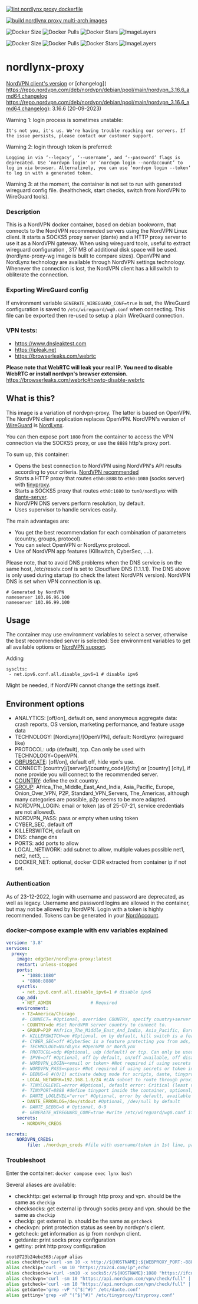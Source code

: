 [![lint nordlynx proxy dockerfile](https://github.com/edgd1er/nordlynx-proxy/actions/workflows/lint.yml/badge.svg?branch=main)](https://github.com/edgd1er/nordvpn-proxy/actions/workflows/lint.yml)

[![build nordlynx proxy multi-arch images](https://github.com/edgd1er/nordlynx-proxy/actions/workflows/buildPush.yml/badge.svg?branch=main)](https://github.com/edgd1er/nordvpn-proxy/actions/workflows/buildPush.yml)

![Docker Size](https://badgen.net/docker/size/edgd1er/nordlynx-proxy?icon=docker&label=Size)
![Docker Pulls](https://badgen.net/docker/pulls/edgd1er/nordlynx-proxy?icon=docker&label=Pulls)
![Docker Stars](https://badgen.net/docker/stars/edgd1er/nordlynx-proxy?icon=docker&label=Stars)
![ImageLayers](https://badgen.net/docker/layers/edgd1er/nordlynx-proxy?icon=docker&label=Layers)

![Docker Size](https://badgen.net/docker/size/edgd1er/nordlynx-proxy-wg?icon=docker&label=Size)
![Docker Pulls](https://badgen.net/docker/pulls/edgd1er/nordlynx-proxy-wg?icon=docker&label=Pulls)
![Docker Stars](https://badgen.net/docker/stars/edgd1er/nordlynx-proxy-wg?icon=docker&label=Stars)
![ImageLayers](https://badgen.net/docker/layers/edgd1er/nordlynx-proxy-wg?icon=docker&label=Layers)

# nordlynx-proxy

[NordVPN client's version](https://nordvpn.com/fr/blog/nordvpn-linux-release-notes/) or [changelog](
https://repo.nordvpn.com/deb/nordvpn/debian/pool/main/nordvpn_3.16.6_amd64.changelog
https://repo.nordvpn.com/deb/nordvpn/debian/pool/main/nordvpn_3.16.6_amd64.changelog): 3.16.6 (20-09-2023)

Warning 1: login process is sometimes unstable: 
```
It's not you, it's us. We're having trouble reaching our servers. If the issue persists, please contact our customer support.
```

Warning 2: login through token is preferred:
```
Logging in via ‘--legacy’, ‘--username’, and ‘--password’ flags is deprecated. Use ‘nordvpn login' or ‘nordvpn login --nordaccount’ to log in via browser. Alternatively, you can use ‘nordvpn login --token’ to log in with a generated token.
```

Warning 3: at the moment, the container is not set to run with generated wireguard config file. (healthcheck, start checks, switch from NordVPN to WireGuard tools).


### Description
This is a NordVPN docker container, based on debian bookworm, that connects to the NordVPN recommended servers using the NordVPN Linux client. It starts a SOCKS5 proxy server (dante) and a HTTP proxy server to use it as a NordVPN gateway. When using wireguard tools, useful to extract wireguard configuration , 317 MB of additional disk space will be used. (nordlynx-proxy-wg image is built to compare sizes). OpenVPN and NordLynx technology are available through NordVPN settings technology. Whenever the connection is lost, the NordVPN client has a killswitch to obliterate the connection.

### Exporting WireGuard config
If environment variable `GENERATE_WIREGUARD_CONF=true` is set, the WireGuard configuration is saved to `/etc/wireguard/wg0.conf` when connecting.
This file can be exported then re-used to setup a plain WireGuard connection. 

### VPN tests:
* https://www.dnsleaktest.com
* https://ipleak.net
* https://browserleaks.com/webrtc

**Please note that WebRTC will leak your real IP. You need to disable WebRTC  or install nordvpn's browser extension.**
https://browserleaks.com/webrtc#howto-disable-webrtc

## What is this?
This image is a variation of nordvpn-proxy. The latter is based on OpenVPN. 
The NordVPN client application replaces OpenVPN. NordVPN's version of [WireGuard](https://nordvpn.com/blog/wireguard-simplicity-efficiency/) is [NordLynx](https://nordvpn.com/blog/nordlynx-protocol-wireguard/).

You can then expose port `1080` from the container to access the VPN connection via the SOCKS5 proxy, or use the `8888` http's proxy port.

To sum up, this container:
* Opens the best connection to NordVPN using NordVPN's API results according to your criteria. [NordVPN recommended](https://nordvpn.com/servers/tools/)
* Starts a HTTP proxy that routes `eth0:8888` to `eth0:1080` (socks server) with [tinyproxy](https://tinyproxy.github.io/).
* Starts a SOCKS5 proxy that routes `eth0:1080` to `tun0/nordlynx` with [dante-server](https://www.inet.no/dante/).
* NordVPN DNS servers perform resolution, by default.
* Uses supervisor to handle services easily.

The main advantages are:
- You get the best recommendation for each combination of parameters (country, groups, protocol).
- You can select OpenVPN or NordLynx protocol.
- Use of NordVPN app features (Killswitch, CyberSec, ....).


Please note, that to avoid DNS problems when the DNS service is on the same host, /etc/resolv.conf is set to Cloudflare DNS (1.1.1.1).
The DNS above is only used during startup (to check the latest NordVPN version). NordVPN DNS is set when VPN connection is up.
```
# Generated by NordVPN
nameserver 103.86.96.100
nameserver 103.86.99.100
```


## Usage
The container may use environment variables to select a server, otherwise the best recommended server is selected:
See environment variables to get all available options or [NordVPN support](https://support.nordvpn.com/Connectivity/Linux/1325531132/Installing-and-using-NordVPN-on-Debian-Ubuntu-Raspberry-Pi-Elementary-OS-and-Linux-Mint.htm#Settings).

Adding 
``` docker
sysclts:
 - net.ipv6.conf.all.disable_ipv6=1 # disable ipv6
 ```
Might be needed, if NordVPN cannot change the settings itself.

## Environment options
* ANALYTICS: [off/on], default on, send anonymous aggregate data: crash reports, OS version, marketing performance, and feature usage data
* TECHNOLOGY: [NordLynx]/[OpenVPN], default: NordLynx (wireguard like)
* PROTOCOL: udp (default), tcp. Can only be used with TECHNOLOGY=OpenVPN.
* [OBFUSCATE](https://nordvpn.com/features/obfuscated-servers/): [off/on], default off, hide vpn's use.
* CONNECT: [country]/[server]/[country_code]/[city] or [country] [city], if none provide you will connect to the recommended server.
* [COUNTRY](https://api.nordvpn.com/v1/servers/countries): define the exit country.
* [GROUP](https://api.nordvpn.com/v1/servers/groups): Africa_The_Middle_East_And_India, Asia_Pacific, Europe, Onion_Over_VPN, P2P, Standard_VPN_Servers, The_Americas, although many categories are possible, p2p seems to be more adapted.
* NORDVPN_LOGIN: email or token (as of 25-07-21, service credentials are not allowed).
* NORDVPN_PASS: pass or empty when using token
* CYBER_SEC, default off
* KILLERSWITCH, default on
* DNS: change dns
* PORTS: add ports to allow
* LOCAL_NETWORK: add subnet to allow, multiple values possible net1, net2, net3, ....
* DOCKER_NET: optional, docker CIDR extracted from container ip if not set. 

### Authentication
As of 23-12-2022, login with username and password are deprecated, as well as legacy. Username and password logins are allowed in the container, but may not be allowed by NordVPN. Login with a token is highly recommended. Tokens can be generated in your [NordAccount](https://my.nordaccount.com/dashboard/nordvpn).

### docker-compose example with env variables explained
```yaml
version: '3.8'
services:
  proxy:
    image: edgd1er/nordlynx-proxy:latest
    restart: unless-stopped
    ports:
      - "1080:1080"
      - "8888:8888"
    sysctls:
      - net.ipv6.conf.all.disable_ipv6=1 # disable ipv6
    cap_add:
      - NET_ADMIN               # Required
    environment:
      - TZ=America/Chicago
      #- CONNECT= #Optional, overrides COUNTRY, specify country+server number for example: uk715
      - COUNTRY=de #Set NordVPN server country to connect to.
      - GROUP=P2P #Africa_The_Middle_East_And_India, Asia_Pacific, Europe, Onion_Over_VPN, P2P, Standard_VPN_Servers, The_Americas
      #- KILLERSWITCH=on #Optional, on by default, kill switch is a feature helping you prevent unprotected access to the internet when your traffic doesn't go through a NordVPN server.
      #- CYBER_SEC=off #CyberSec is a feature protecting you from ads, unsafe connections and malicious sites
      #- TECHNOLOGY=NordLynx #OpenVPN or NordLynx
      #- PROTOCOL=udp #Optional, udp (default) or tcp. Can only be used with TECHNOLOGY=OpenVPN.
      #- IPV6=off #Optional, off by default, on/off available, off disables IPV6 in NordVPN app
      #- NORDVPN_LOGIN=<email or token> #Not required if using secrets
      #- NORDVPN_PASS=<pass> #Not required if using secrets or token in above `NORDVPN_LOGIN=token`
      #- DEBUG=0 #(0/1) activate debug mode for scripts, dante, tinyproxy
      - LOCAL_NETWORK=192.168.1.0/24 #LAN subnet to route through proxies and vpn.
      #- TINYLOGLEVEL=error #Optional, default error: Critical (least verbose), Error, Warning, Notice, Connect (to log connections without info's noise), Info
      #- TINYPORT=8888 #define tinyport inside the container, optional, 8888 by default,
      #- DANTE_LOGLEVEL="error" #Optional, error by default, available values: connect disconnect error data
      - DANTE_ERRORLOG=/dev/stdout #Optional, /dev/null by default
      #- DANTE_DEBUG=0 # Optional, 0-9
      #- GENERATE_WIREGUARD_CONF=true #write /etc/wireguard/wg0.conf if true
    secrets:
      - NORDVPN_CREDS

secrets:
    NORDVPN_CREDS:
        file: ./nordvpn_creds #file with username/token in 1st line, passwd in 2nd line.
```

### Troubleshoot
Enter the container: `docker compose exec lynx bash`

Several aliases are available:
* checkhttp: get external ip through http proxy and vpn. should be the same as `checkip`
* checksocks: get external ip through socks proxy and vpn. should be the same as `checkip`
* checkip: get external ip. should be the same as `getcheck`
* checkvpn: print protection status as seen by nordvpn's client.
* getcheck: get information as ip from nordvpn client.
* getdante: print socks proxy configuration
* gettiny: print http proxy configuration

```bash
root@723b24ebe363:/app# alias
alias checkhttp='curl -sm 10 -x http://${HOSTNAME}:${WEBPROXY_PORT:-8888} "https://ifconfig.me/ip";echo'
alias checkip='curl -sm 10 "https://zx2c4.com/ip";echo'
alias checksocks='curl -sm10 -x socks5://${HOSTNAME}:1080 "https://ifconfig.me/ip";echo'
alias checkvpn='curl -sm 10 "https://api.nordvpn.com/vpn/check/full" | jq -r .status'
alias getcheck='curl -sm 10 "https://api.nordvpn.com/vpn/check/full" | jq . '
alias getdante='grep -vP "(^$|^#)" /etc/dante.conf'
alias gettiny='grep -vP "(^$|^#)" /etc/tinyproxy/tinyproxy.conf'
```

